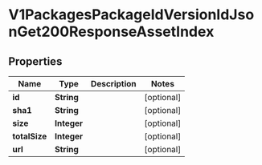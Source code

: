 

# V1PackagesPackageIdVersionIdJsonGet200ResponseAssetIndex

## Properties

Name | Type | Description | Notes
------------ | ------------- | ------------- | -------------
**id** | **String** |  |  [optional]
**sha1** | **String** |  |  [optional]
**size** | **Integer** |  |  [optional]
**totalSize** | **Integer** |  |  [optional]
**url** | **String** |  |  [optional]




